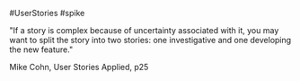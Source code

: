 #UserStories #spike

"If a story is complex because of uncertainty associated with it, you may want to split the story into two stories: one investigative and one developing the new feature."

Mike Cohn, User Stories Applied, p25